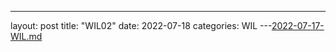 ---
layout: post
title:  "WIL02"
date:   2022-07-18
categories: WIL
---[2022-07-17-WIL.md](https://github.com/moduri/moduri.github.io/files/9132060/2022-07-17-WIL.md)
